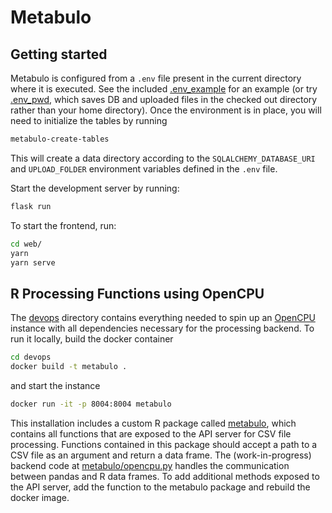 Metabulo
========

Getting started
---------------

Metabulo is configured from a `.env` file present in the current directory where
it is executed.  See the included [.env_example](./.env_example) for an example
(or try [.env_pwd](./env_pwd), which saves DB and uploaded files in the checked
out directory rather than your home directory).  Once the environment is in
place, you will need to initialize the tables by running

```sh
metabulo-create-tables
```

This will create a data directory according to the `SQLALCHEMY_DATABASE_URI` and
`UPLOAD_FOLDER` environment variables defined in the `.env` file.

Start the development server by running:

```sh
flask run
```

To start the frontend, run:

```sh
cd web/
yarn
yarn serve
```

R Processing Functions using OpenCPU
------------------------------------

The [devops](./devops) directory contains everything needed to spin up an
[OpenCPU](https://www.opencpu.org/) instance with all dependencies necessary
for the processing backend.  To run it locally, build the docker container

```sh
cd devops
docker build -t metabulo .
```

and start the instance

```sh
docker run -it -p 8004:8004 metabulo
```

This installation includes a custom R package called
[metabulo](devops/metabulo), which contains all functions that are exposed to
the API server for CSV file processing.  Functions contained in this package
should accept a path to a CSV file as an argument and return a data frame.  The
(work-in-progress) backend code at [metabulo/opencpu.py](metabulo/opencpu.py)
handles the communication between pandas and R data frames.  To add additional
methods exposed to the API server, add the function to the metabulo package and
rebuild the docker image.
